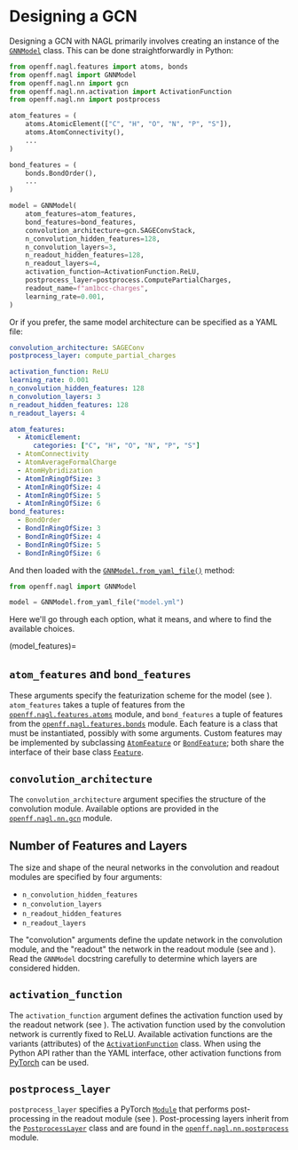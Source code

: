 # Designing a GCN

Designing a GCN with NAGL primarily involves creating an instance of the [`GNNModel`] class. This can be done straightforwardly in Python:

```python
from openff.nagl.features import atoms, bonds
from openff.nagl import GNNModel
from openff.nagl.nn import gcn
from openff.nagl.nn.activation import ActivationFunction
from openff.nagl.nn import postprocess

atom_features = (
    atoms.AtomicElement(["C", "H", "O", "N", "P", "S"]),
    atoms.AtomConnectivity(),
    ...
)

bond_features = (
    bonds.BondOrder(),
    ...
)

model = GNNModel(
    atom_features=atom_features,
    bond_features=bond_features,
    convolution_architecture=gcn.SAGEConvStack,
    n_convolution_hidden_features=128,
    n_convolution_layers=3,
    n_readout_hidden_features=128,
    n_readout_layers=4,
    activation_function=ActivationFunction.ReLU,
    postprocess_layer=postprocess.ComputePartialCharges,
    readout_name=f"am1bcc-charges",
    learning_rate=0.001,
)
```

Or if you prefer, the same model architecture can be specified as a YAML file:

```yaml
convolution_architecture: SAGEConv
postprocess_layer: compute_partial_charges

activation_function: ReLU
learning_rate: 0.001
n_convolution_hidden_features: 128
n_convolution_layers: 3
n_readout_hidden_features: 128
n_readout_layers: 4

atom_features:
  - AtomicElement:
      categories: ["C", "H", "O", "N", "P", "S"]
  - AtomConnectivity
  - AtomAverageFormalCharge
  - AtomHybridization
  - AtomInRingOfSize: 3
  - AtomInRingOfSize: 4
  - AtomInRingOfSize: 5
  - AtomInRingOfSize: 6
bond_features:
  - BondOrder
  - BondInRingOfSize: 3
  - BondInRingOfSize: 4
  - BondInRingOfSize: 5
  - BondInRingOfSize: 6

```

And then loaded with the [`GNNModel.from_yaml_file()`] method:

```python
from openff.nagl import GNNModel

model = GNNModel.from_yaml_file("model.yml")
```

Here we'll go through each option, what it means, and where to find the available choices.

[`GNNModel`]: openff.nagl.GNNModel
[`GNNModel.from_yaml_file()`]: openff.nagl.GNNModel.from_yaml_file

(model_features)=
## `atom_features` and `bond_features`

These arguments specify the featurization scheme for the model (see [](featurization_theory)). `atom_features` takes a tuple of features from the [`openff.nagl.features.atoms`] module, and `bond_features` a tuple of features from the [`openff.nagl.features.bonds`] module. Each feature is a class that must be instantiated, possibly with some arguments. Custom features may be implemented by subclassing [`AtomFeature`] or [`BondFeature`]; both share the interface of their base class [`Feature`].

[`openff.nagl.features.atoms`]: openff.nagl.features.atoms
[`openff.nagl.features.bonds`]: openff.nagl.features.bonds
[`AtomFeature`]: openff.nagl.features.atoms.AtomFeature
[`BondFeature`]: openff.nagl.features.bonds.BondFeature
[`Feature`]: openff.nagl.features.Feature

## `convolution_architecture`

The `convolution_architecture` argument specifies the structure of the convolution module. Available options are provided in the [`openff.nagl.nn.gcn`] module.

[`openff.nagl.nn.gcn`]: openff.nagl.nn.gcn

## Number of Features and Layers

The size and shape of the neural networks in the convolution and readout modules are specified by four arguments:

- `n_convolution_hidden_features`
- `n_convolution_layers`
- `n_readout_hidden_features`
- `n_readout_layers`

The "convolution" arguments define the update network in the convolution module, and the "readout" the network in the readout module (see [](convolution_theory) and [](readout_theory)). Read the `GNNModel` docstring carefully to determine which layers are considered hidden.

## `activation_function`

The `activation_function` argument defines the activation function used by the readout network (see [](nn_theory)). The activation function used by the convolution network is currently fixed to ReLU. Available activation functions are the variants (attributes) of the [`ActivationFunction`] class. When using the Python API rather than the YAML interface, other activation functions from [PyTorch](https://pytorch.org/docs/stable/nn.html#non-linear-activations-weighted-sum-nonlinearity) can be used.

[`ActivationFunction`]: openff.nagl.nn.activation.ActivationFunction

## `postprocess_layer`

`postprocess_layer` specifies a PyTorch [`Module`](torch.nn.Module) that performs post-processing in the readout module (see [](readout_theory)). Post-processing layers inherit from the [`PostprocessLayer`] class and are found in the [`openff.nagl.nn.postprocess`] module.

[`PostprocessLayer`]: openff.nagl.nn.postprocess.PostprocessLayer
[`openff.nagl.nn.postprocess`]: openff.nagl.nn.postprocess
